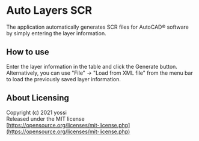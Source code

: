 # Auto Layers SCR
The application automatically generates SCR files for AutoCAD® software by simply entering the layer information.

## How to use
Enter the layer information in the table and click the Generate button.  
Alternatively, you can use "File" -> "Load from XML file" from the menu bar to load the previously saved layer information.

## About Licensing
Copyright (c) 2021 yossi  
Released under the MIT license  
[https://opensource.org/licenses/mit-license.php](https://opensource.org/licenses/mit-license.php)
